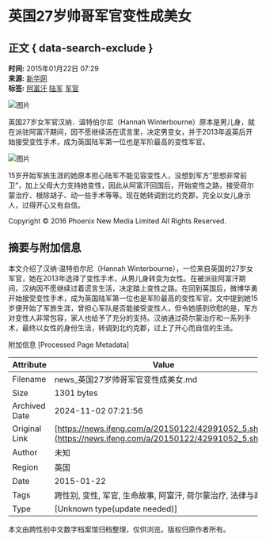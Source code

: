 # 英国27岁帅哥军官变性成美女

## 正文 { data-search-exclude }


**时间:** 2015年01月22日 07:29  
**来源:** [新华网](http://news.xinhuanet.com/mil/2015-01/22/c_127408788.htm)  
**标签:** [阿富汗](http://search.ifeng.com/sofeng/search.action?c=1&q=%E9%98%BF%E5%AF%8C%E6%B1%97) [陆军](http://search.ifeng.com/sofeng/search.action?c=1&q=%E9%99%86%E5%86%9B) [军官](http://search.ifeng.com/sofeng/search.action?c=1&q=%E5%86%9B%E5%AE%98)

![图片](http://h2.ifengimg.com/0f56ee67a4c375c2/2013/1106/indeccode.png)

英国27岁女军官汉纳．温特伯尔尼（Hannah Winterbourne）原本是男儿身，就在派驻阿富汗期间，因不愿继续活在谎言里，决定男变女，并于2013年返英后开始接受变性手术，成为英国陆军第一位也是军阶最高的变性军官。

![图片](http://y1.ifengimg.com/cmpp/2015/01/22/07/0da96637-faeb-4f5d-be0c-b7f6a8f14b85.jpg)

15岁开始军旅生涯的她原本担心陆军不能见容变性人，没想到军方“思想非常前卫”，加上父母大力支持她变性，因此从阿富汗回国后，开始变性之路，接受荷尔蒙治疗、根除胡子、动一些手术等等。现在她转调到北约克郡，完全以女儿身示人，过得开心又有自信。

Copyright © 2016 Phoenix New Media Limited All Rights Reserved.

## 摘要与附加信息

<!-- tcd_abstract -->
本文介绍了汉纳·温特伯尔尼（Hannah Winterbourne），一位来自英国的27岁女军官，她在2013年选择了变性手术，从男儿身转变为女性。在被派驻阿富汗期间，汉纳因不愿继续过着谎言生活，决定踏上变性之路。在回到英国后，微博华勇开始接受变性手术，成为英国陆军第一位也是军阶最高的变性军官。文中提到她15岁便开始了军旅生涯，曾担心军队是否能接受变性人，但令她感到欣慰的是，军方对变性人非常包容，家人也给予了充分的支持。汉纳通过荷尔蒙治疗和一系列手术，最终以女性的身份生活，转调到北约克郡，过上了开心而自信的生活。
<!-- tcd_abstract_end -->

附加信息 [Processed Page Metadata]

| Attribute       | Value                                  |
|-----------------|----------------------------------------|
| Filename        | news_英国27岁帅哥军官变性成美女.md                             |
| Size            | 1301 bytes                           |
| Archived Date   | 2024-11-02 07:21:56                             |
| Original Link   | [https://news.ifeng.com/a/20150122/42991052_5.shtml](https://news.ifeng.com/a/20150122/42991052_5.shtml)                       |
| Author          | 未知                               |
| Region          | 英国                               |
| Date            | 2015-01-22                                 |
| Tags            | 跨性别, 变性, 军官, 生命故事, 阿富汗, 荷尔蒙治疗, 法律与政策                                 |
| Type            | [Unknown type(update needed)]                                 |
<!-- tcd_table_end -->

本文由跨性别中文数字档案馆归档整理，仅供浏览。版权归原作者所有。
